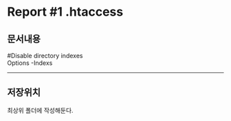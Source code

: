 Report #1 .htaccess
===================

문서내용
--------

#Disable directory indexes</br>
Options -Indexs


***


저장위치
-------
최상위 폴더에 작성해둔다.
